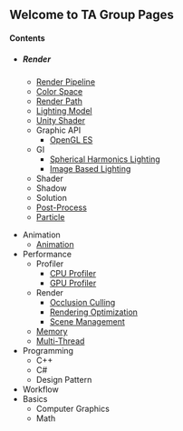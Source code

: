 ## Welcome to TA Group Pages

####  Contents

- #####  Render

  - [Render Pipeline](https://hehanxin.github.io/TA/render/render_pipeline)
  - [Color Space](https://hehanxin.github.io/TA/render/color_space)
  - [Render Path](https://hehanxin.github.io/TA/render/render_path)
  - [Lighting Model](https://hehanxin.github.io/TA/render/lighting_model)
  - [Unity Shader](https://hehanxin.github.io/TA/render/unity_shader)
  - Graphic API
    - [OpenGL ES](https://hehanxin.github.io/TA/render/graphic_api/opengl_es)
  - GI
    - [Spherical Harmonics Lighting](https://hehanxin.github.io/TA/render/gi/spherical_harmonics_lighting)
    - [Image Based Lighting](https://hehanxin.github.io/TA/render/gi/image_based_lighting)
  - Shader
  - Shadow
  - Solution
  - [Post-Process](https://hehanxin.github.io/TA/render/postprocess)
  - [Particle](https://hehanxin.github.io/TA/render/particle)

* Animation
  * [Animation](https://hehanxin.github.io/TA/animation/animation)
* Performance
  * Profiler
    * [CPU Profiler](https://hehanxin.github.io/TA/performance/profiler/cpu_profiler)
    * [GPU Profiler](https://hehanxin.github.io/TA/performance/profiler/gpu_profiler)
  * Render
    * [Occlusion Culling](https://hehanxin.github.io/TA/performance/render/occlusion_culling)
    * [Rendering Optimization](https://hehanxin.github.io/TA/performance/render/rendering_optimization)
    * [Scene Management](https://hehanxin.github.io/TA/performance/render/scene_management)
  * [Memory](https://hehanxin.github.io/TA/performance/memory)
  * [Multi-Thread](https://hehanxin.github.io/TA/performance/multi_thread)
* Programming
  * C++
  * C#
  * Design Pattern
* Workflow
* Basics
  * Computer Graphics
  * Math


